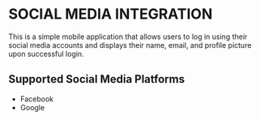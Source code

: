 # SOCIAL MEDIA INTEGRATION

This is a simple mobile application that allows users to log in using their social media accounts and displays their name, email, and profile picture upon successful login.

## Supported Social Media Platforms

- Facebook
- Google
